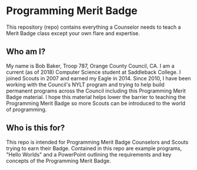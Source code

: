 # Programming Merit Badge
This repository (repo) contains everything a Counselor needs to teach a Merit Badge class except your own flare and expertise.  

## Who am I?
My name is Bob Baker, Troop 787, Orange County Council, CA.
I am a current (as of 2018) Computer Science student at Saddleback College.  I joined Scouts in 2007 and earned my Eagle in 2014. Since 2010, I have been working with the Council's NYLT program and trying to help build permanent programs across the Council including this Programming Merit Badge material.  I hope this material helps lower the barrier to teaching the Programming Merit Badge so more Scouts can be introduced to the world of programming.

## Who is this for?
This repo is intended for Programming Merit Badge Counselors and Scouts trying to earn their Badge. Contained in this repo are example programs, "Hello Worlds" and a PowerPoint outlining the requirements and key concepts of the Programming Merit Badge.  


